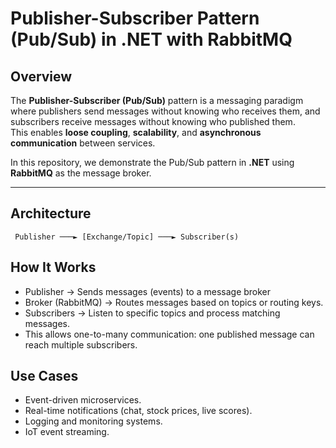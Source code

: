 ﻿# Publisher-Subscriber Pattern (Pub/Sub) in .NET with RabbitMQ

## Overview
The **Publisher-Subscriber (Pub/Sub)** pattern is a messaging paradigm where publishers send messages without knowing who receives them, and subscribers receive messages without knowing who published them.  
This enables **loose coupling**, **scalability**, and **asynchronous communication** between services.

In this repository, we demonstrate the Pub/Sub pattern in **.NET** using **RabbitMQ** as the message broker.

---

## Architecture

```text
 Publisher ───► [Exchange/Topic] ───► Subscriber(s)
 ```

 ## How It Works
- Publisher → Sends messages (events) to a message broker
- Broker (RabbitMQ) → Routes messages based on topics or routing keys.
- Subscribers → Listen to specific topics and process matching messages.
- This allows one-to-many communication: one published message can reach multiple subscribers.

 ## Use Cases
- Event-driven microservices.
- Real-time notifications (chat, stock prices, live scores).
- Logging and monitoring systems.
- IoT event streaming.